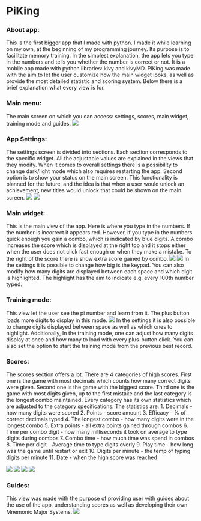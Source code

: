 # PiKing

### About app:
This is the first bigger app that I made with python. I made it while learning on my own, at the beginning of my programming journey. Its purpose is to facilitate memory training. In the simplest explanation, the app lets you type in the numbers and tells you whether the number is correct or not. It is a mobile app made with python libraries: kivy and kivyMD. PiKing was made with the aim to let the user customize how the main widget looks, as well as provide the most detailed statistic and scoring system. Below there is a brief explanation what every view is for.

### Main menu:
The main screen on which you can access: settings, scores, main widget, training mode and guides.
![](https://github.com/MichalDoman/PiKing/blob/main/screenshots/piking_main_menu.png)

### App Settings:
The settings screen is divided into sections. Each section corresponds to the specific widget. All the adjustable values are explained in the views that they modify. When it comes to overall settings there is a possibility to change dark/light mode which also requires restarting the app. Second option is to show your status on the main screen. This functionality is planned for the future, and the idea is that when a user would unlock an achievement, new titles would unlock that could be shown on the main screen.
![](https://github.com/MichalDoman/PiKing/blob/main/screenshots/piking_settings_1.png) ![](https://github.com/MichalDoman/PiKing/blob/main/screenshots/piking_settings_2.png)

### Main widget:
This is the main view of the app. Here is where you type in the numbers. If the number is incorrect it appears red. However, if you type in the numbers quick enough you gain a combo, which is indicated by blue digits. A combo increases the score which is displayed at the right top and it stops either when the user does not click fast enough or when they make a mistake. To the right of the score there is show extra score gained by combo.
![](https://github.com/MichalDoman/PiKing/blob/main/screenshots/piking_main_widget.png) 
![](https://github.com/MichalDoman/PiKing/blob/main/screenshots/piking_main_widget_white.png)
In the settings it is possible to change how big is the keypad. You can also modify how many digits are displayed between each space and which digit is highlighted. The highlight has the aim to indicate e.g. every 100th number typed.

### Training mode:
This view let the user see the pi number and learn from it. The plus button loads more digits to display in this mode.
![](https://github.com/MichalDoman/PiKing/blob/main/screenshots/piking_training_mode.png)
In the settings it is also possible to change digits displayed between space as well as which ones to highlight. Additionally, In the training mode, one can adjust how many digits display at once and how many to load with every plus-button click. You can also set the option to start the training mode from the previous best record.

### Scores:
The scores section offers a lot. There are 4 categories of high scores. First one is the game with most decimals which counts how many correct digits were given. Second one is the game with the biggest score. Third one is the game with most digits given, up to the first mistake and the last category is the longest combo maintained.
Every category has its own statistics which are adjusted to the category specifications. The statistics are: 
    1. Decimals - how many digits were scored 
    2. Points - score amount
    3. Efficacy - % of correct decimals typed
    4. The longest combo - how many digits were in the longest combo
    5. Extra points - all extra points gained through combos
    6. Time per combo digit - how many milliseconds it took on average to type digits during combos
    7. Combo time - how much time was spend in combos
    8. Time per digit - Average time to type digits overly
    9. Play time - how long was the game until restart or exit
    10. Digits per minute - the temp of typing digits per minute
    11. Date - when the high score was reached
    
![](https://github.com/MichalDoman/PiKing/blob/main/screenshots/piking_scores_1.png)
![](https://github.com/MichalDoman/PiKing/blob/main/screenshots/piking_scores_2.png)
![](https://github.com/MichalDoman/PiKing/blob/main/screenshots/piking_scores_3.png)
![](https://github.com/MichalDoman/PiKing/blob/main/screenshots/piking_scores_4.png)

### Guides:
This view was made with the purpose of providing user with guides about the use of the app, understanding scores as well as developing their own Mnemonic Major Systems. 
![](https://github.com/MichalDoman/PiKing/blob/main/screenshots/piking_guides.png)
